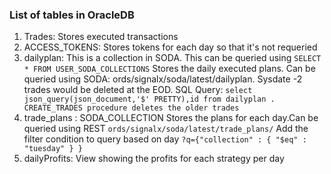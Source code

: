 ### List of tables in OracleDB

1. Trades: Stores executed transactions
2. ACCESS_TOKENS: Stores tokens for each day so that it's not requeried
3. dailyplan: This is a collection in SODA. This can be queried using `SELECT * FROM USER_SODA_COLLECTIONS`
Stores the daily executed plans. Can be queried using SODA: ords/signalx/soda/latest/dailyplan. Sysdate -2 trades would be deleted at the EOD. SQL Query: `select json_query(json_document,'$' PRETTY),id
from dailyplan . CREATE_TRADES procedure deletes the older trades`
4. trade_plans : SODA_COLLECTION Stores the plans for each day.Can be queried using REST `ords/signalx/soda/latest/trade_plans/`
Add the filter condition to query based on day `?q={"collection" : { "$eq" : "tuesday" } }`
5. dailyProfits: View showing the profits for each strategy per day